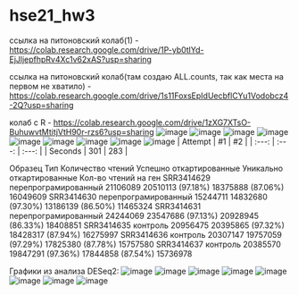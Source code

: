 # hse21_hw3
ссылка на питоновский колаб(1) - https://colab.research.google.com/drive/1P-yb0tlYd-EjJljepfhpRv4Xc1v62xAS?usp=sharing

ссылка на питоновский колаб(там создаю ALL.counts, так как места на первом не хватило) - https://colab.research.google.com/drive/1s11FoxsEpIdUecbflCYu1Vodobcz4-2Q?usp=sharing

колаб с R - https://colab.research.google.com/drive/1zXG7XTsO-BuhuwvtMtitjVtH90r-rzs6?usp=sharing
![image](https://user-images.githubusercontent.com/92381120/144407756-f9888e78-d66b-4b5d-8e07-abba97ab707d.png)
![image](https://user-images.githubusercontent.com/92381120/144407791-69e9153e-e201-4064-bf70-f8ac17ca2358.png)
![image](https://user-images.githubusercontent.com/92381120/144407812-96935b7a-c0f0-448a-ba79-29854b18c39c.png)
![image](https://user-images.githubusercontent.com/92381120/144407826-b114d97d-4bfe-4211-899e-9c358ef6e2b9.png)
![image](https://user-images.githubusercontent.com/92381120/144407842-0efe6ae1-3eea-414f-bf78-f5168da55258.png)
![image](https://user-images.githubusercontent.com/92381120/144407852-5a6d8dc5-d6c0-4be5-8342-50b7da9eaa66.png)
![image](https://user-images.githubusercontent.com/92381120/144407867-127b9dbb-a1ab-4a79-aa66-2cb1894672aa.png)
![image](https://user-images.githubusercontent.com/92381120/144407896-bd2d1601-2660-4179-9dd2-e4f78b60c9e2.png)
![image](https://user-images.githubusercontent.com/92381120/144409808-8212e876-fe90-43a4-8840-b38719097fa4.png)
| Attempt | #1 | #2 |
| :---: | :---: | :---: |
| Seconds | 301 | 283 |

Образец	Тип	Количество чтений	Успешно откартированные	Уникально откартированные	Кол-во чтений на ген
SRR3414629	перепрограмированный	21106089	20510113 (97.18%)	18375888 (87.06%)	16049609
SRR3414630	перепрограмированный	15244711	14832680 (97.30%)	13186139 (86.50%)	11465324
SRR3414631	перепрограмированный	24244069	23547686 (97.13%)	20928945 (86.33%)	18408851
SRR3414635	контроль	20956475	20395865 (97.32%)	18428317 (87.94%)	16275997
SRR3414636	контроль	20307147	19757059 (97.29%)	17825380 (87.78%)	15757580
SRR3414637	контроль	20385570	19847291 (97.36%)	17844858 (87.54%)	15736978

Графики из анализа DESeq2:
![image](https://user-images.githubusercontent.com/92381120/144410161-cfb4714e-303b-42d4-9f9d-b726149c9414.png)
![image](https://user-images.githubusercontent.com/92381120/144410219-942e3bfa-f173-45b3-9198-4d7f788cba96.png)
![image](https://user-images.githubusercontent.com/92381120/144410259-b572dd2e-082e-4fcf-b7cc-baf63636b9f9.png)
![image](https://user-images.githubusercontent.com/92381120/144410329-7c9d69c3-386a-4466-8c43-7d641e21836c.png)
![image](https://user-images.githubusercontent.com/92381120/144410365-bfd8daf6-1b27-4a19-90bc-6071e49fa041.png)
![image](https://user-images.githubusercontent.com/92381120/144410392-e289e078-3170-44bc-a658-395a1827b464.png)
![image](https://user-images.githubusercontent.com/92381120/144410428-b2c8114f-d324-4916-9434-8dccf2d60667.png)
![image](https://user-images.githubusercontent.com/92381120/144410492-8ba979d1-c1ed-435f-bf4c-d8cc19985ab4.png)
